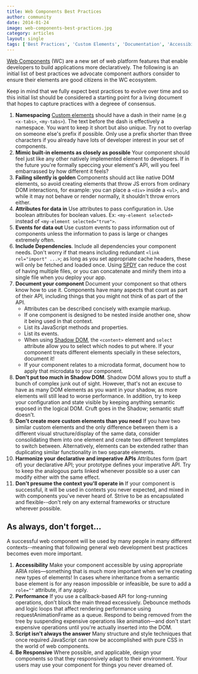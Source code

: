 ```yaml
---
title: Web Components Best Practices
author: community
date: 2014-01-24
image: web-components-best-practices.jpg
category: articles
layout: single
tags: ['Best Practices', 'Custom Elements', 'Documentation', 'Accessibility']
---
```


[Web Components](http://www.w3.org/TR/components-intro/) (WC) are a new set of web platform features that enable developers to build applications more declaratively. The following is an initial list of best practices we advocate component authors consider to ensure their elements are good citizens in the WC ecosystem.

<!-- Read more -->

Keep in mind that we fully expect best practices to evolve over time and so this initial list should be considered a starting point for a living document that hopes to capture practices with a degreee of consensus.

1. **Namespacing** [Custom elements](http://www.w3.org/TR/custom-elements/) should have a dash in their name (e.g `<x-tabs>`, `<my-tabs>`). The text before the dash is effectively a namespace. You want to keep it short but also unique. Try not to overlap on someone else's prefix if possible. Only use a prefix shorter than three characters if you already have lots of developer interest in your set of components.
2. **Mimic built-in elements as closely as possible** Your component should feel just like any other natively implemented element to developers. If in the future you're formally speccing your element's API, will you feel embarrassed by how different it feels?
3. **Failing silently is golden** Components should act like native DOM elements, so avoid creating elements that throw JS errors from ordinary DOM interactions, for example: you can place a `<div>` inside a `<ul>`, and while it may not behave or render normally, it shouldn't throw errors either.
4. **Attributes for data in** Use attributes to pass configuration in. Use boolean attributes for boolean values. Ex: `<my-element selected>` instead of `<my-element selected="true">`.
5. **Events for data out** Use custom events to pass information out of components unless the information to pass is large or changes extremely often.
6. **Include Dependencies**. Include all dependencies your component needs. Don't worry if that means including redundant `<link rel="import" ...>`; as long as you set appropriate cache headers, these will only be fetched and loaded once. Using [SPDY](http://en.wikipedia.org/wiki/SPDY) can reduce the cost of having multiple files, or you can concatenate and minify them into a single file when you deploy your app.
7. **Document your component** Document your component so that others know how to use it. Components have many aspects that count as part of their API, including things that you might not think of as part of the API.
    * Attributes can be described concisely with example markup.
    * If one component is designed to be nested inside another one, show it being used in that context.
    * List its JavaScript methods and properties.
    * List its events.
    * When using [Shadow DOM](http://www.w3.org/TR/shadow-dom/), the `<content>` element and `select` attribute allow you to select which nodes to put where. If your component treats different elements specially in these selectors, document it!
    * If your component relates to a microdata format, document how to apply that microdata to your component.
14. **Don't put too much in Shadow DOM**. Shadow DOM allows you to stuff a bunch of complex junk out of sight. However, that's not an excuse to have as many DOM elements as you want in your shadow, as more elements will still lead to worse performance. In addition, try to keep your configuration and state visible by keeping anything semantic exposed in the logical DOM. Cruft goes in the Shadow; semantic stuff doesn't.
15. **Don't create more custom elements than you need** If you have two similar custom elements and the only difference between them is a different visual structure/display of the same data, consider consolidating them into one element and create two different templates to switch between. Alternatively, elements can be extended rather than duplicating similar functionality in two separate elements.
16. **Harmonize your declarative and imperative APIs** Attributes form (part of) your declarative API; your prototype defines your imperative API. Try to keep the analogous parts linked whenever possible so a user can modify either with the same effect.
17. **Don't presume the context you'll operate in** If your component is successful, it will be used in contexts you never expected, and mixed in with components you've never heard of. Strive to be as encapsulated and flexible--don't rely on any external frameworks or structure wherever possible.

## As always, don't forget...

A successful web component will be used by many people in many different
contexts--meaning that following general web development best practices becomes
even more important.

1. **Accessibility** Make your component accessible by using appropriate ARIA roles—something that is much more important when we're creating new types of elements! In cases where inheritance from a semantic base element is for any reason impossible or infeasible, be sure to add a `role=""` attribute, if any apply.
2. **Performance** If you use a callback-based API for long-running operations, don't block the main thread excessively. Debounce methods and logic loops that affect rendering performance using requestAnimationFrame as a queue. Respond to being removed from the tree by suspending expensive operations like animation—and don't start expensive operations until you're actually inserted into the DOM.
3. **Script isn't always the answer** Many structure and style techniques that once required JavaScript can now be accomplished with pure CSS in the world of web components.
4. **Be Responsive** Where possible, and applicable, design your components so that they responsively adapt to their environment. Your users may use your component for things you never dreamed of.
